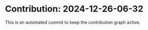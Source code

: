 # Contribution: 2024-12-26-06-32
This is an automated commit to keep the contribution graph active.

